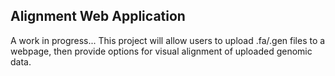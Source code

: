 ## Alignment Web Application

A work in progress... This project will allow users to upload .fa/.gen files to a webpage, then provide options for visual alignment of uploaded genomic data.
